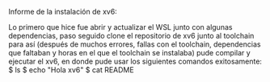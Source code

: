 Informe de la instalación de xv6:

Lo primero que hice fue abrir y actualizar el WSL junto con algunas dependencias, paso seguido clone el repositorio de xv6 junto al toolchain para así (después de muchos errores, fallas con el toolchain, dependencias que faltaban y horas en el que el toolchain se instalaba) pude compilar y ejecutar el xv6, en donde pude usar los siguientes comandos exitosamente:
$ ls
$ echo "Hola xv6"
$ cat README

